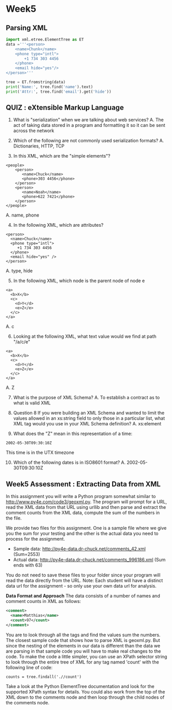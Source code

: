 #  Week5 

## Parsing XML
~~~python
import xml.etree.ElementTree as ET
data ='''<person>
    <name>Chunk</name>
    <phone type="intl">
        +1 734 303 4456
    </phone>
    <email hide="yes"/>
</person>'''

tree = ET.fromstring(data)
print('Name:', tree.find('name').text)
print('Attr:', tree.find('email').get('hide'))
~~~

## QUIZ : eXtensible Markup Language
1. What is "serialization" when we are talking about web services?
A. The act of taking data stored in a program and formatting it so it can be sent across the network

2. Which of the following are not commonly used serialization formats?
A. Dictionaries, HTTP, TCP

3. In this XML, which are the "simple elements"?
~~~
<people>
    <person>
       <name>Chuck</name>
       <phone>303 4456</phone>
    </person>
    <person>
       <name>Noah</name>
       <phone>622 7421</phone>
    </person>
</people>
~~~
A. name, phone

4. In the following XML, which are attributes?
~~~
<person>
  <name>Chuck</name>
  <phone type="intl">
     +1 734 303 4456
  </phone>
  <email hide="yes" />
</person>
~~~
A. type, hide

5. In the following XML, which node is the parent node of node e
~~~
<a>
  <b>X</b>
  <c>
    <d>Y</d>
    <e>Z</e>
  </c>
</a>
~~~
A. c

6. Looking at the following XML, what text value would we find at path "/a/c/e"
~~~ 
<a>
  <b>X</b>
  <c>
    <d>Y</d>
    <e>Z</e>
  </c>
</a>
~~~
A. Z

7. What is the purpose of XML Schema?
A. To establish a contract as to what is valid XML

8. Question 8
If you were building an XML Schema and wanted to limit the values allowed in an xs:string field to only those in a particular list, what XML tag would you use in your XML Schema definition?
A. xs:element

9. What does the "Z" mean in this representation of a time:
~~~
2002-05-30T09:30:10Z
~~~
This time is in the UTX timezone

10. Which of the following dates is in ISO8601 format?
A. 2002-05-30T09:30:10Z

## Week5 Assessment : Extracting Data from XML
In this assignment you will write a Python program somewhat similar to http://www.py4e.com/code3/geoxml.py. The program will prompt for a URL, read the XML data from that URL using urllib and then parse and extract the comment counts from the XML data, compute the sum of the numbers in the file.

We provide two files for this assignment. One is a sample file where we give you the sum for your testing and the other is the actual data you need to process for the assignment.

- Sample data: http://py4e-data.dr-chuck.net/comments_42.xml (Sum=2553)
- Actual data: http://py4e-data.dr-chuck.net/comments_996186.xml (Sum ends with 63)

You do not need to save these files to your folder since your program will read the data directly from the URL. Note: Each student will have a distinct data url for the assignment - so only use your own data url for analysis.

**Data Format and Approach**
The data consists of a number of names and comment counts in XML as follows:
~~~xml
<comment>
  <name>Matthias</name>
  <count>97</count>
</comment>
~~~
You are to look through all the <comment> tags and find the <count> values sum the numbers. The closest sample code that shows how to parse XML is geoxml.py. But since the nesting of the elements in our data is different than the data we are parsing in that sample code you will have to make real changes to the code.
To make the code a little simpler, you can use an XPath selector string to look through the entire tree of XML for any tag named 'count' with the following line of code:
~~~
counts = tree.findall('.//count')
~~~
Take a look at the Python ElementTree documentation and look for the supported XPath syntax for details. You could also work from the top of the XML down to the comments node and then loop through the child nodes of the comments node.
